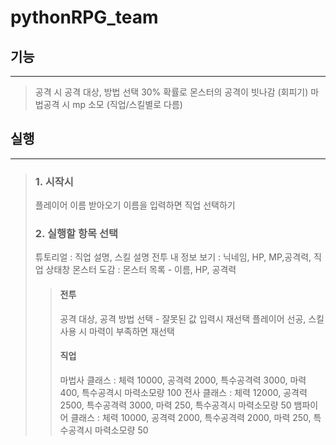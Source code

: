 # pythonRPG_team

## 기능
-------------
> 공격 시 공격 대상, 방법 선택
> 30% 확률로 몬스터의 공격이 빗나감 (회피기)
> 마법공격 시 mp 소모 (직업/스킬별로 다름)

## 실행
-------------

> ### 1. 시작시
> 플레이어 이름 받아오기
> 이름을 입력하면 직업 선택하기
> ### 2. 실행할 항목 선택 
> 튜토리얼 : 직업 설명, 스킬 설명
> 전투
> 내 정보 보기 : 닉네임, HP, MP,공격력, 직업 상태창
> 몬스터 도감 : 몬스터 목록 - 이름, HP, 공격력
> > #### 전투
> > 공격 대상, 공격 방법 선택 - 잘못된 값 입력시 재선택
> > 플레이어 선공, 스킬 사용 시 마력이 부족하면 재선택
> > #### 직업
> > 마법사 클래스 : 체력 10000, 공격력 2000, 특수공격력 3000, 마력 400, 특수공격시 마력소모량 100
> > 전사 클래스 : 체력 12000, 공격력 2500, 특수공격력 3000, 마력 250, 특수공격시 마력소모량 50
> > 뱀파이어 클래스 : 체력 10000, 공격력 2000, 특수공격력 2000, 마력 250, 특수공격시 마력소모량 50

